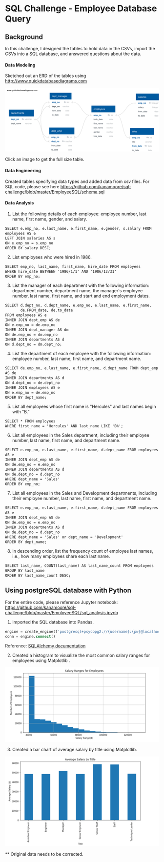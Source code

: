 # SQL Challenge - Employee Database Query

## Background

In this challenge, I designed the tables to hold data in the CSVs, import the CSVs into a SQL database, and answered questions about the data.

#### Data Modeling

Sketched out an ERD of the tables using http://www.quickdatabasediagrams.com

![alt text](https://raw.githubusercontent.com/kanamoore/sql-challenge/master/EmployeeSQL/ERD%20Image.svg)

Click an image to get the full size table.

#### Data Engineering

Created tables specifying data types and added data from csv files.
For SQL code, please see here https://github.com/kanamoore/sql-challenge/blob/master/EmployeeSQL/schema.sql

#### Data Analysis

1. List the following details of each employee: employee number, last name, first name, gender, and salary.

```
SELECT e.emp_no, e.last_name, e.first_name, e.gender, s.salary FROM employees AS e
LEFT JOIN salaries AS s
ON e.emp_no = s.emp_no
ORDER BY salary DESC;
```

2. List employees who were hired in 1986.

```
SELECT emp_no, last_name, first_name, hire_date FROM employees
WHERE hire_date BETWEEN '1986/1/1' AND '1986/12/31'
ORDER BY emp_no;

```

3. List the manager of each department with the following information: department number, department name, the manager's employee number, last name, first name, and start and end employment dates.

```
SELECT d.dept_no, d.dept_name, e.emp_no, e.last_name, e.first_name,
	   de.FROM_date, de.to_date
FROM employees AS e
INNER JOIN dept_emp AS de
ON e.emp_no = de.emp_no
INNER JOIN dept_manager AS dm
ON de.emp_no = dm.emp_no
INNER JOIN departments AS d
ON d.dept_no = dm.dept_no;
```

4. List the department of each employee with the following information: employee number, last name, first name, and department name.

```
SELECT de.emp_no, e.last_name, e.first_name, d.dept_name FROM dept_emp AS de
INNER JOIN departments AS d
ON d.dept_no = de.dept_no
INNER JOIN employees AS e
ON e.emp_no = de.emp_no
ORDER BY dept_name;
```

5. List all employees whose first name is "Hercules" and last names begin with "B."

```
SELECT * FROM employees
WHERE first_name = 'Hercules' AND last_name LIKE 'B%';
```

6. List all employees in the Sales department, including their employee number, last name, first name, and department name.

```
SELECT e.emp_no, e.last_name, e.first_name, d.dept_name FROM employees AS e
INNER JOIN dept_emp AS de
ON de.emp_no = e.emp_no
INNER JOIN departments AS d
ON de.dept_no = d.dept_no
WHERE dept_name = 'Sales'
ORDER BY emp_no;
```

7. List all employees in the Sales and Development departments, including their employee number, last name, first name, and department name.

```
SELECT e.emp_no, e.last_name, e.first_name, d.dept_name FROM employees AS e
INNER JOIN dept_emp AS de
ON de.emp_no = e.emp_no
INNER JOIN departments AS d
ON de.dept_no = d.dept_no
WHERE dept_name = 'Sales' or dept_name = 'Development'
ORDER BY dept_name;

```

8. In descending order, list the frequency count of employee last names, i.e., how many employees share each last name.

```
SELECT last_name, COUNT(last_name) AS last_name_count FROM employees
GROUP BY last_name
ORDER BY last_name_count DESC;

```

## Using postgreSQL database with Python

For the entire code, please reference Jupyter notebook: https://github.com/kanamoore/sql-challenge/blob/master/EmployeeSQL/sql_analysis.ipynb

1. Imported the SQL database into Pandas.

```sql
engine = create_engine(f'postgresql+psycopg2://{username}:{pw}@localhost/sql_homework')
conn = engine.connect()
```

Reference: [SQLAlchemy documentation](https://docs.sqlalchemy.org/en/latest/core/engines.html#postgresql)

2. Created a histogram to visualize the most common salary ranges for employees using Matplotlib .

![alt text](https://github.com/kanamoore/sql-challenge/blob/master/EmployeeSQL/Salary%20Ranges%20for%20Employees.PNG)

3. Created a bar chart of average salary by title using Matplotlib.

![alt text](https://github.com/kanamoore/sql-challenge/blob/master/EmployeeSQL/Average%20Salary%20by%20TItle.PNG)

\*\* Original data needs to be corrected.

